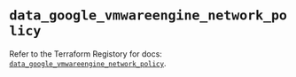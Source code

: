 # `data_google_vmwareengine_network_policy`

Refer to the Terraform Registory for docs: [`data_google_vmwareengine_network_policy`](https://registry.terraform.io/providers/hashicorp/google/5.9.0/docs/data-sources/vmwareengine_network_policy).

